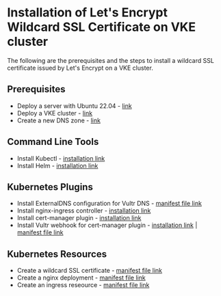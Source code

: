 # Installation of Let's Encrypt Wildcard SSL Certificate on VKE cluster

The following are the prerequisites and the steps to install a wildcard SSL certificate issued by Let's Encrypt on a VKE cluster.

## Prerequisites
* Deploy a server with Ubuntu 22.04 - [link](https://my.vultr.com/)
* Deploy a VKE cluster - [link](https://my.vultr.com/kubernetes/)
* Create a new DNS zone - [link](https://my.vultr.com/dns/)

## Command Line Tools
* Install Kubectl - [installation link](https://kubernetes.io/docs/tasks/tools/install-kubectl-linux/#install-kubectl-binary-with-curl-on-linux)
* Install Helm - [installation link](https://helm.sh/docs/intro/install/#from-script)

## Kubernetes Plugins
* Install ExternalDNS configuration for Vultr DNS - [manifest file link](/01-dns.yaml)
* Install nginx-ingress controller - [installation link](https://kubernetes.github.io/ingress-nginx/deploy/#quick-start)
* Install cert-manager plugin - [installation link](https://cert-manager.io/docs/installation/)
* Install Vultr webhook for cert-manager plugin - [installation link](https://github.com/vultr/cert-manager-webhook-vultr) | [manifest file link](/02-webhook.yaml)

## Kubernetes Resources
* Create a wildcard SSL certificate - [manifest file link](/03-certificate.yaml)
* Create a nginx deployment - [manifest file link](/04-nginx.yaml)
* Create an ingress reseource - [manifest file link](/05-ingress.yaml)
